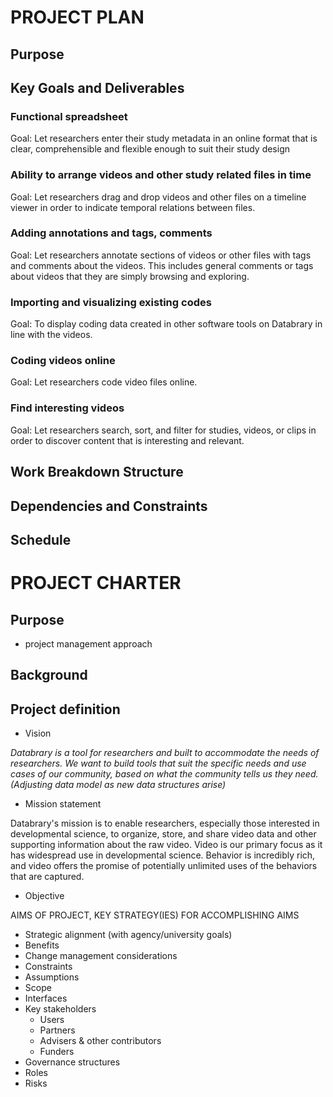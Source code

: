 # PROJECT PLAN

## Purpose

## Key Goals and Deliverables

### Functional spreadsheet

Goal: Let researchers enter their study metadata in an online format that is clear, comprehensible and flexible enough to suit their study design

### Ability to arrange videos and other study related files in time

Goal: Let researchers drag and drop videos and other files on a timeline viewer in order to indicate temporal relations between files. 

### Adding annotations and tags, comments 

Goal: Let researchers annotate sections of videos or other files with tags and comments about the videos. This includes general comments or tags about videos that they are simply browsing and exploring. 

### Importing and visualizing existing codes

Goal: To display coding data created in other software tools on Databrary in line with the videos.

### Coding videos online

Goal: Let researchers code video files online. 

### Find interesting videos 

Goal: Let researchers search, sort, and filter for studies, videos, or clips in order to discover content that is interesting and relevant. 

## Work Breakdown Structure

## Dependencies and Constraints

## Schedule 

<!--high level project schedule-->


# PROJECT CHARTER

## Purpose 

<!--(of charter)-->

- project management approach

## Background

<!--general description, including key goals & deliverables-->

## Project definition

- Vision

*Databrary is a tool for researchers and  built to accommodate the needs of researchers. We want to build tools that suit the specific needs and use cases of our community, based on what the community tells us they need. (Adjusting data model as new data structures arise)*


- Mission statement

Databrary's mission is to enable researchers, especially those interested in developmental science, to organize, store, and share video data and other supporting information about the raw video. Video is our primary focus as it has widespread use in developmental science. Behavior is incredibly rich, and video offers the promise of potentially unlimited uses of the behaviors that are captured. 


- Objective

AIMS OF PROJECT, KEY STRATEGY(IES) FOR ACCOMPLISHING AIMS

- Strategic alignment (with agency/university goals)
- Benefits
- Change management considerations
- Constraints
- Assumptions
- Scope 
- Interfaces
- Key stakeholders
	- Users
	- Partners
	- Advisers & other contributors
	- Funders
- Governance structures
- Roles
- Risks
